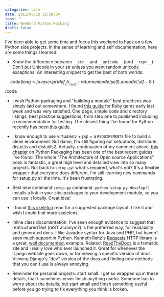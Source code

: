 ```yaml
---
categories: Life
date: 2011/06/19 22:59:04
tags: ''
title: Weekend Python Hacking
draft: false
---
```

I've been able to get some time and focus this weekend to hack on a few Python side projects. In the sense of learning and self documentation, here are some things I learned:

* Know the difference between `__str__` and `__unicode__` (and `__repr__`). Don't put Unicode in your str unless you want random unicode exceptions. An interesting snippet to get the best of both worlds:

$$code(lang=javascript)
def __str__(self):
    return unicode(self).encode('utf-8')
$$/code

* I wish Python packaging and "building a module" best practices was simply laid out somewhere. I found [this guide](http://guides.rubygems.org/make-your-own-gem/) for Ruby gems early last week and was very satisfied. One page, simple code and directory listings, best practice suggestions, from step one to published including a recommendation for testing. The closest thing I've found for Python recently has been [this guide](http://reinout.vanrees.org/weblog/2010/02/22/packaging-with-setuptools.html).

* I know enough to use virtualenv + pip + a `REQUIREMENTS` file to build a clean environment. But damn, I'm still figuring out setuptools, distribute, distutils and distutils2. Actually, continuation of my comment above, [this chapter](http://www.aosabook.org/en/packaging.html) on Python Packaging has been one of the best recent guides I've found. The whole "The Architecture of Open source Applications" book is fantastic, a great high level and detailed view into so many projects. But back to `setup.py`: what's required, what's not? It's a flexible wrapper that everyone does different. I'm still learning new commands for setup.py all the time. It's been frustrating.

* Best new command `setup.py` command: `python setup.py develop` It installs a link in your site-packages to your development module, so you can use it locally. Great idea!

* I found [this skeleton](https://github.com/ctb/SomePackage) repo for a suggested package layout. I like it and wish I could find more skeletons.

* Inline class documentation: I've seen enough evidence to suggest that reStructuredText (reST acronym?) is the preferred way, for readability and generated docs. I like Javadoc syntax for Java and PHP, but haven't seen much support in Python. Kenneth Reitz's [Requests](https://github.com/kennethreitz/requests/) HTTP library is a great, [well documented](http://readthedocs.org/docs/requests/en/latest/api/), example. Related: [ReadTheDocs](http://readthedocs.org/) is a fantastic site and I really love who ever launched it. Great for whenever the Django website goes down, or for viewing a specific version of docs. Viewing Django's "dev" version of the docs and finding new methods that you can't use is always annoying.

* Reminder for personal projects: start small. I get so wrapped up in these details, that I sometimes never finish anything useful. Someone has to worry about the details, but start small and finish something useful before you go trying to fix everything you think is broken.
